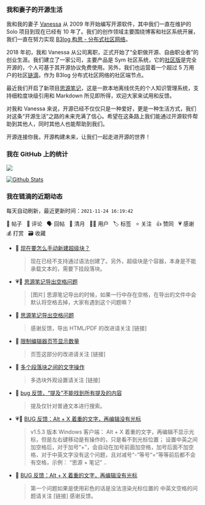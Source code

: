 ### 我和妻子的开源生活

我和我的妻子 [Vanessa](https://github.com/Vanessa219) 从 2009 年开始编写开源软件，其中我们一直在维护的 Solo 项目到现在已经有 10 年了。我们的创作领域主要围绕博客和社区系统开展，我们一直在努力实现 [B3log 构思 - 分布式社区网络](https://ld246.com/article/1546941897596)。

2018 年初，我和 Vanessa 从公司离职，正式开始了“全职做开源、自由职业者”的创业生涯。我们建立了一家公司，主要产品是 Sym 社区系统，它的[社区版](https://github.com/88250/symphony)是完全开源的，个人可基于其开源协议免费使用。另外，我们也运营着一个超过 5 万用户的社区[链滴](https://ld246.com)，作为 B3log 分布式社区网络的社区端节点。

最近我们开启了新项目[思源笔记](https://github.com/siyuan-note/siyuan)，这是一款本地离线优先的个人知识管理系统，支持细粒度块级引用和 Markdown 所见即所得，欢迎大家来试用和反馈。

对我和 Vanessa 来说，开源已经不仅仅只是一种爱好，更是一种生活方式，我们对这条“开源生活”之路的未来充满了信心。希望在这条路上我们能通过开源软件帮助到其他人，同时其他人也能帮助到我们。

开源连接你我，开源构建未来，让我们一起走进开源的世界！

### 我在 GitHub 上的统计

<a title="Hits" target="_blank" href="https://github.com/88250/88250"><img src="https://hits.b3log.org/88250/88250.svg"></a>

[![Github Stats](https://github-readme-stats.vercel.app/api?username=88250&theme=tokyonight&show_icons=true)](https://github.com/88250)

<!--events start -->

### 我在链滴的近期动态

每天自动刷新，最近更新时间：`2021-11-24 16:19:42`

📝 帖子 &nbsp; 💬 评论 &nbsp; 🗣 回帖 &nbsp; 🌙 清月 &nbsp; 👨‍💻 用户 &nbsp; 🏷️ 标签 &nbsp; ⭐️ 关注 &nbsp; 👍 赞同 &nbsp; 💗 感谢 &nbsp; 💰 打赏 &nbsp; 🗃 收藏

* 💬 [现在要怎么手动新建超级块？](https://ld246.com/article/1637719554402/comment/1637739830016#comments)

  > 现在已经不支持通过语法创建了。另外，超级块是个容器，本身是不能承载文本的，需要下挂段落块。
* 💗📝 [思源笔记导出空格问题](https://ld246.com/article/1637735026079)

  > [图片] 思源笔记导出的时候，如果一行中存在空格，在导出的文件中会默认将空格去掉，大家有遇到这个问题嘛？
* 💬 [思源笔记导出空格问题](https://ld246.com/article/1637735026079/comment/1637739418254#comments)

  > 感谢反馈，导出 HTML/PDF 的改进请关注 [链接]
* 💬 [限制编辑器页签显示数量](https://ld246.com/article/1637730494186/comment/1637738663710#comments)

  > 页签这部分的改进请关注 [链接]
* 💬 [多个段落块之间的文字操作](https://ld246.com/article/1637729519441/comment/1637738622933#comments)

  > 多选块外观设置请关注 [链接]
* 💬 [bug 反馈，“提及”不能找到所有提及的内容](https://ld246.com/article/1637738227970/comment/1637738576834#comments)

  > 提及仅针对普通文本进行搜索。
* 💗📝 [BUG 反馈：Alt + X 着重的文字，再编辑没有光标](https://ld246.com/article/1637735895790)

  > v1.5.3 版本 Windows 客户端： Alt + X 着重的文字，再编辑不显示光标，但是左右键移动是有操作的，只是看不到光标位置； 设置中英之间加空格后，对于加号“+”，会自动在加号前面加空格，加号后面不加空格，对于中英文字没有这个问题，且对减号“-”等号“=”等等前后都不会有空格，示例： “思源 + 笔记”  ..
* 💬 [BUG 反馈：Alt + X 着重的文字，再编辑没有光标](https://ld246.com/article/1637735895790/comment/1637738531327#comments)

  > 第一个问题如果是使用彩色的话是没法渲染光标位置的 中英文空格的问题请关注 [链接] 感谢反馈。


<!--events end -->
